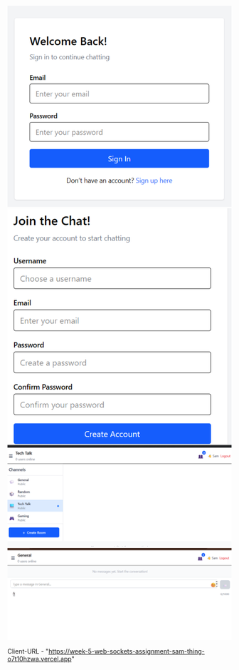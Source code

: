 ![Login](image.png)
![Register](image-1.png)
![Chatroom](image-2.png)
![sending message](image-3.png)


Client-URL - "https://week-5-web-sockets-assignment-sam-thing-o7t10hzwa.vercel.app"